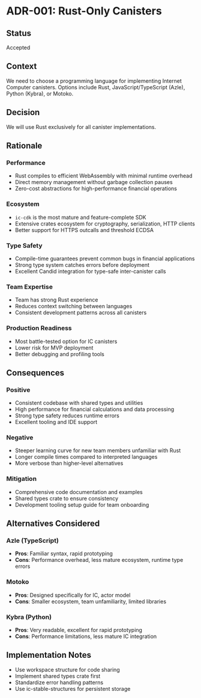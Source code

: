 # ADR-001: Rust-Only Canisters

## Status
Accepted

## Context
We need to choose a programming language for implementing Internet Computer canisters. Options include Rust, JavaScript/TypeScript (Azle), Python (Kybra), or Motoko.

## Decision
We will use Rust exclusively for all canister implementations.

## Rationale

### Performance
- Rust compiles to efficient WebAssembly with minimal runtime overhead
- Direct memory management without garbage collection pauses
- Zero-cost abstractions for high-performance financial operations

### Ecosystem
- `ic-cdk` is the most mature and feature-complete SDK
- Extensive crates ecosystem for cryptography, serialization, HTTP clients
- Better support for HTTPS outcalls and threshold ECDSA

### Type Safety
- Compile-time guarantees prevent common bugs in financial applications
- Strong type system catches errors before deployment
- Excellent Candid integration for type-safe inter-canister calls

### Team Expertise
- Team has strong Rust experience
- Reduces context switching between languages
- Consistent development patterns across all canisters

### Production Readiness
- Most battle-tested option for IC canisters
- Lower risk for MVP deployment
- Better debugging and profiling tools

## Consequences

### Positive
- Consistent codebase with shared types and utilities
- High performance for financial calculations and data processing
- Strong type safety reduces runtime errors
- Excellent tooling and IDE support

### Negative
- Steeper learning curve for new team members unfamiliar with Rust
- Longer compile times compared to interpreted languages
- More verbose than higher-level alternatives

### Mitigation
- Comprehensive code documentation and examples
- Shared types crate to ensure consistency
- Development tooling setup guide for team onboarding

## Alternatives Considered

### Azle (TypeScript)
- **Pros**: Familiar syntax, rapid prototyping
- **Cons**: Performance overhead, less mature ecosystem, runtime type errors

### Motoko
- **Pros**: Designed specifically for IC, actor model
- **Cons**: Smaller ecosystem, team unfamiliarity, limited libraries

### Kybra (Python)
- **Pros**: Very readable, excellent for rapid prototyping
- **Cons**: Performance limitations, less mature IC integration

## Implementation Notes
- Use workspace structure for code sharing
- Implement shared types crate first
- Standardize error handling patterns
- Use ic-stable-structures for persistent storage